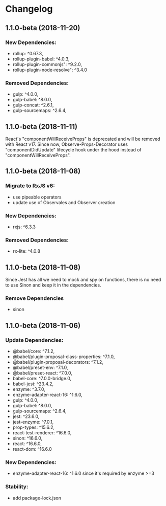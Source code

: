 # Changelog
## 1.1.0-beta (2018-11-20)
  ### New Dependencies:
  - rollup: ^0.67.3,
  - rollup-plugin-babel: ^4.0.3,
  - rollup-plugin-commonjs": ^9.2.0,
  - rollup-plugin-node-resolve": ^3.4.0

### Removed Dependencies:
  - gulp: ^4.0.0,
  - gulp-babel: ^8.0.0,
  - gulp-concat: ^2.6.1,
  - gulp-sourcemaps: ^2.6.4,

## 1.1.0-beta (2018-11-11)
  React's "componentWillReceiveProps" is deprecated and will be removed with React v17.
  Since now, Observe-Props-Decorator uses "componentDidUpdate" lifecycle hook under the hood
  instead of "componentWillReceiveProps".

## 1.1.0-beta (2018-11-08)

### Migrate to RxJS v6:
  - use pipeable operators
  - update use of Observales and Observer creation

### New Dependencies:
  - rxjs: ^6.3.3

### Removed Dependencies:
  -  rx-lite: ^4.0.8

## 1.1.0-beta (2018-11-08)
  Since Jest has all we need to mock and spy on functions, there is no need to use Sinon
  and keep it in the dependencies.

### Remove Dependencies
  - sinon

## 1.1.0-beta (2018-11-06)

### Update Dependencies:
  - @babel/core: ^7.1.2,
  - @babel/plugin-proposal-class-properties: ^7.1.0,
  - @babel/plugin-proposal-decorators: ^7.1.2,
  - @babel/preset-env: ^7.1.0,
  - @babel/preset-react: ^7.0.0,
  - babel-core: ^7.0.0-bridge.0,
  - babel-jest: ^23.4.2,
  - enzyme: ^3.7.0,
  - enzyme-adapter-react-16: ^1.6.0,
  - gulp: ^4.0.0,
  - gulp-babel: ^8.0.0,
  - gulp-sourcemaps: ^2.6.4,
  - jest: ^23.6.0,
  - jest-enzyme: ^7.0.1,
  - prop-types: ^15.6.2,
  - react-test-renderer: ^16.6.0,
  - sinon: ^16.6.0,
  - react: ^16.6.0,
  - react-dom: ^16.6.0

### New Dependencies:
  - enzyme-adapter-react-16: ^1.6.0 since it's required by enzyme >=3

### Stability:
  - add package-lock.json